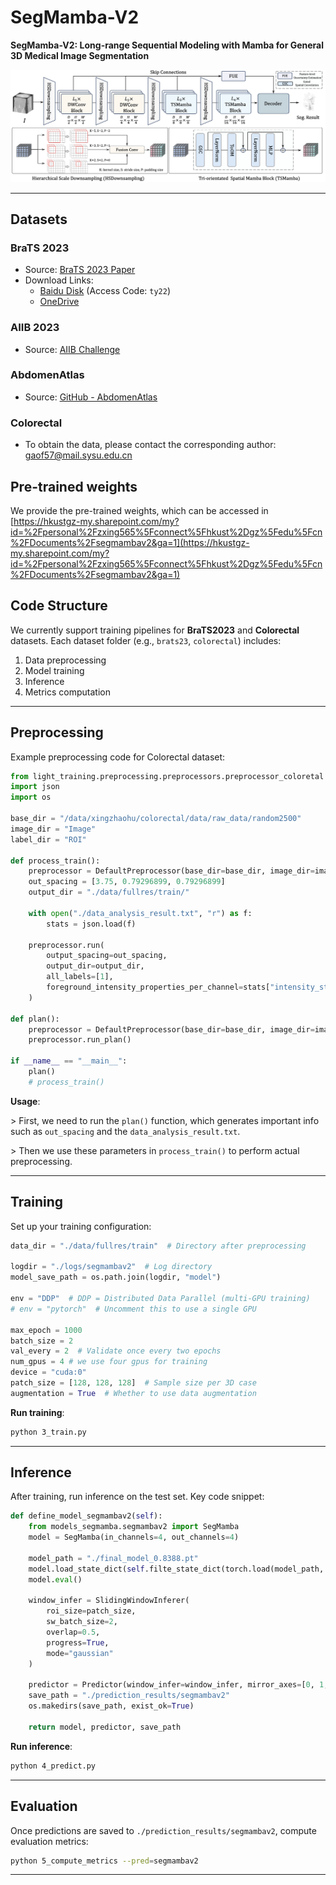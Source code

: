 # SegMamba-V2

**SegMamba-V2: Long-range Sequential Modeling with Mamba for General 3D Medical Image Segmentation**

![SegMamba Overview](./images/overview.png)

---

## Datasets

### BraTS 2023
- Source: [BraTS 2023 Paper](https://arxiv.org/abs/2305.17033)
- Download Links:
  - [Baidu Disk](https://pan.baidu.com/s/1C0FUHdDtWNaYWLtDDP9TnA?pwd=ty22) (Access Code: `ty22`)
  - [OneDrive](https://hkustgz-my.sharepoint.com/:f:/g/personal/zxing565_connect_hkust-gz_edu_cn/EqqaINbHRxREuIj0XGicY2EBv8hjwEFKgFOhF_Ub0mvENw?e=yTpE9B)

### AIIB 2023
- Source: [AIIB Challenge](https://codalab.lisn.upsaclay.fr/competitions/13238)

### AbdomenAtlas
- Source: [GitHub - AbdomenAtlas](https://github.com/MrGiovanni/AbdomenAtlas)

### Colorectal
- To obtain the data, please contact the corresponding author: [gaof57@mail.sysu.edu.cn](mailto:gaof57@mail.sysu.edu.cn)

## Pre-trained weights

We provide the pre-trained weights, which can be accessed in [https://hkustgz-my.sharepoint.com/my?id=%2Fpersonal%2Fzxing565%5Fconnect%5Fhkust%2Dgz%5Fedu%5Fcn%2FDocuments%2Fsegmambav2&ga=1](https://hkustgz-my.sharepoint.com/my?id=%2Fpersonal%2Fzxing565%5Fconnect%5Fhkust%2Dgz%5Fedu%5Fcn%2FDocuments%2Fsegmambav2&ga=1)



## Code Structure

We currently support training pipelines for **BraTS2023** and **Colorectal** datasets. Each dataset folder (e.g., `brats23`, `colorectal`) includes:

1. Data preprocessing  
2. Model training  
3. Inference  
4. Metrics computation  

---

## Preprocessing

Example preprocessing code for Colorectal dataset:

```python
from light_training.preprocessing.preprocessors.preprocessor_coloretal import DefaultPreprocessor 
import json
import os

base_dir = "/data/xingzhaohu/colorectal/data/raw_data/random2500"
image_dir = "Image"
label_dir = "ROI"

def process_train():
    preprocessor = DefaultPreprocessor(base_dir=base_dir, image_dir=image_dir, label_dir=label_dir)
    out_spacing = [3.75, 0.79296899, 0.79296899]
    output_dir = "./data/fullres/train/"

    with open("./data_analysis_result.txt", "r") as f:
        stats = json.load(f)

    preprocessor.run(
        output_spacing=out_spacing, 
        output_dir=output_dir,
        all_labels=[1],
        foreground_intensity_properties_per_channel=stats["intensity_statistics_per_channel"]
    )

def plan():
    preprocessor = DefaultPreprocessor(base_dir=base_dir, image_dir=image_dir, label_dir=label_dir)
    preprocessor.run_plan()

if __name__ == "__main__":
    plan()
    # process_train()
```

**Usage**:  

\> First, we need to run the `plan()` function, which generates important info such as `out_spacing` and the `data_analysis_result.txt`.  

\> Then we use these parameters in `process_train()` to perform actual preprocessing.

---

## Training

Set up your training configuration:

```python
data_dir = "./data/fullres/train"  # Directory after preprocessing

logdir = "./logs/segmambav2"  # Log directory
model_save_path = os.path.join(logdir, "model")

env = "DDP"  # DDP = Distributed Data Parallel (multi-GPU training)
# env = "pytorch"  # Uncomment this to use a single GPU

max_epoch = 1000
batch_size = 2
val_every = 2  # Validate once every two epochs
num_gpus = 4 # we use four gpus for training
device = "cuda:0"
patch_size = [128, 128, 128]  # Sample size per 3D case
augmentation = True  # Whether to use data augmentation
```

**Run training**:

```bash
python 3_train.py
```

---

## Inference

After training, run inference on the test set. Key code snippet:

```python
def define_model_segmambav2(self):
    from models_segmamba.segmambav2 import SegMamba
    model = SegMamba(in_channels=4, out_channels=4)

    model_path = "./final_model_0.8388.pt"
    model.load_state_dict(self.filte_state_dict(torch.load(model_path, map_location="cpu")))
    model.eval()

    window_infer = SlidingWindowInferer(
        roi_size=patch_size,
        sw_batch_size=2,
        overlap=0.5,
        progress=True,
        mode="gaussian"
    )

    predictor = Predictor(window_infer=window_infer, mirror_axes=[0, 1, 2])
    save_path = "./prediction_results/segmambav2"
    os.makedirs(save_path, exist_ok=True)

    return model, predictor, save_path
```

**Run inference**:

```bash
python 4_predict.py
```

---

## Evaluation

Once predictions are saved to `./prediction_results/segmambav2`, compute evaluation metrics:

```bash
python 5_compute_metrics --pred=segmambav2
```

---

